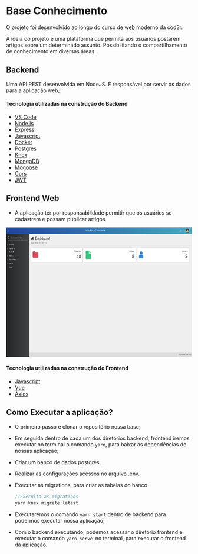 # Base Conhecimento
O projeto foi desenvolvido ao longo do curso de web moderno da cod3r.

A ideia do projeto é uma plataforma que permita aos usuários postarem artigos sobre um determinado assunto. Possibilitando o compartilhamento de conhecimento em diversas áreas.

## Backend

Uma API REST desenvolvida em NodeJS. É responsável por servir os dados para a aplicação web;

#### Tecnologia utilizadas na construção do Backend

- [VS Code](https://code.visualstudio.com/)
- [Node.js](https://nodejs.org/)
- [Express](https://expressjs.com/)
- [Javascript](https://www.javascript.com/)
- [Docker](https://www.docker.com/)
- [Postgres](https://www.postgresql.org/)
- [Knex](https://knexjs.org/)
- [MongoDB](https://www.mongodb.com/)
- [Mogoose](https://mongoosejs.com/docs/)
- [Cors](https://www.npmjs.com/package/cors)
- [JWT](https://jwt.io/introduction)


## Frontend Web

- A aplicação ter por responsabilidade permitir que os usuários se cadastrem e possam publicar artigos. 

<img alt="DevRadar" src="https://raw.githubusercontent.com/jhonatanffelipe/BaseConhecimento/main/assets/Dashboard.png" height="350px" />

#### Tecnologia utilizadas na construção do Frontend

- [Javascript](https://www.javascript.com/)
- [Vue](https://vuejs.org/)
- [Axios](https://www.npmjs.com/package/axios)


## Como Executar a aplicação?

- O primeiro passo é clonar o repositório nossa base;
- Em seguida dentro de cada um dos diretórios backend, frontend iremos executar no terminal o comando `yarn`, para baixar as dependências de nossas aplicação;
- Criar um banco de dados postgres.
- Realizar as configurações acessos no arquivo .env.
- Executar as migrations, para criar as tabelas do banco

    ```jsx
    //Execulta as migrations
    yarn knex migrate:latest
    ```

- Executaremos o comando `yarn start` dentro de backend para podermos executar nossa aplicação;
- Com o backend executando, podemos acessar o diretório frontend e executar o comando `yarn serve `no terminal, para executar o frontend da aplicação.
